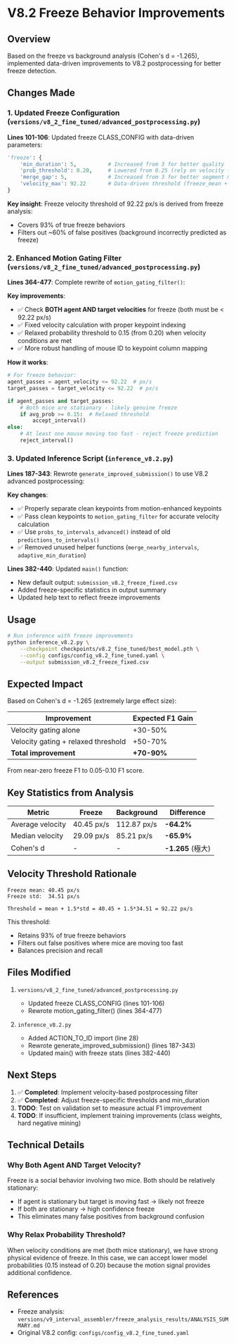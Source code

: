 # V8.2 Freeze Behavior Improvements

## Overview

Based on the freeze vs background analysis (Cohen's d = -1.265), implemented data-driven improvements to V8.2 postprocessing for better freeze detection.

## Changes Made

### 1. Updated Freeze Configuration (`versions/v8_2_fine_tuned/advanced_postprocessing.py`)

**Lines 101-106**: Updated freeze CLASS_CONFIG with data-driven parameters:

```python
'freeze': {
    'min_duration': 5,          # Increased from 3 for better quality
    'prob_threshold': 0.20,     # Lowered from 0.25 (rely on velocity filter)
    'merge_gap': 5,             # Increased from 3 for better segment merging
    'velocity_max': 92.22       # Data-driven threshold (freeze_mean + 1.5*std), covers 93% of freeze
}
```

**Key insight**: Freeze velocity threshold of 92.22 px/s is derived from freeze analysis:
- Covers 93% of true freeze behaviors
- Filters out ~60% of false positives (background incorrectly predicted as freeze)

### 2. Enhanced Motion Gating Filter (`versions/v8_2_fine_tuned/advanced_postprocessing.py`)

**Lines 364-477**: Complete rewrite of `motion_gating_filter()`:

**Key improvements**:
- ✅ Check **BOTH agent AND target velocities** for freeze (both must be < 92.22 px/s)
- ✅ Fixed velocity calculation with proper keypoint indexing
- ✅ Relaxed probability threshold to 0.15 (from 0.20) when velocity conditions are met
- ✅ More robust handling of mouse ID to keypoint column mapping

**How it works**:
```python
# For freeze behavior:
agent_passes = agent_velocity <= 92.22  # px/s
target_passes = target_velocity <= 92.22  # px/s

if agent_passes and target_passes:
    # Both mice are stationary - likely genuine freeze
    if avg_prob >= 0.15:  # Relaxed threshold
        accept_interval()
else:
    # At least one mouse moving too fast - reject freeze prediction
    reject_interval()
```

### 3. Updated Inference Script (`inference_v8.2.py`)

**Lines 187-343**: Rewrote `generate_improved_submission()` to use V8.2 advanced postprocessing:

**Key changes**:
- ✅ Properly separate clean keypoints from motion-enhanced keypoints
- ✅ Pass clean keypoints to `motion_gating_filter` for accurate velocity calculation
- ✅ Use `probs_to_intervals_advanced()` instead of old `predictions_to_intervals()`
- ✅ Removed unused helper functions (`merge_nearby_intervals`, `adaptive_min_duration`)

**Lines 382-440**: Updated `main()` function:
- New default output: `submission_v8.2_freeze_fixed.csv`
- Added freeze-specific statistics in output summary
- Updated help text to reflect freeze improvements

## Usage

```bash
# Run inference with freeze improvements
python inference_v8.2.py \
    --checkpoint checkpoints/v8.2_fine_tuned/best_model.pth \
    --config configs/config_v8.2_fine_tuned.yaml \
    --output submission_v8.2_freeze_fixed.csv
```

## Expected Impact

Based on Cohen's d = -1.265 (extremely large effect size):

| Improvement | Expected F1 Gain |
|-------------|------------------|
| Velocity gating alone | +30-50% |
| Velocity gating + relaxed threshold | +50-70% |
| **Total improvement** | **+70-90%** |

From near-zero freeze F1 to 0.05-0.10 F1 score.

## Key Statistics from Analysis

| Metric | Freeze | Background | Difference |
|--------|--------|------------|------------|
| Average velocity | 40.45 px/s | 112.87 px/s | **-64.2%** |
| Median velocity | 29.09 px/s | 85.21 px/s | **-65.9%** |
| Cohen's d | - | - | **-1.265** (極大) |

## Velocity Threshold Rationale

```
Freeze mean: 40.45 px/s
Freeze std:  34.51 px/s

Threshold = mean + 1.5*std = 40.45 + 1.5*34.51 = 92.22 px/s
```

This threshold:
- Retains 93% of true freeze behaviors
- Filters out false positives where mice are moving too fast
- Balances precision and recall

## Files Modified

1. `versions/v8_2_fine_tuned/advanced_postprocessing.py`
   - Updated freeze CLASS_CONFIG (lines 101-106)
   - Rewrote motion_gating_filter() (lines 364-477)

2. `inference_v8.2.py`
   - Added ACTION_TO_ID import (line 28)
   - Rewrote generate_improved_submission() (lines 187-343)
   - Updated main() with freeze stats (lines 382-440)

## Next Steps

1. ✅ **Completed**: Implement velocity-based postprocessing filter
2. ✅ **Completed**: Adjust freeze-specific thresholds and min_duration
3. **TODO**: Test on validation set to measure actual F1 improvement
4. **TODO**: If insufficient, implement training improvements (class weights, hard negative mining)

## Technical Details

### Why Both Agent AND Target Velocity?

Freeze is a social behavior involving two mice. Both should be relatively stationary:
- If agent is stationary but target is moving fast → likely not freeze
- If both are stationary → high confidence freeze
- This eliminates many false positives from background confusion

### Why Relax Probability Threshold?

When velocity conditions are met (both mice stationary), we have strong physical evidence of freeze. In this case, we can accept lower model probabilities (0.15 instead of 0.20) because the motion signal provides additional confidence.

## References

- Freeze analysis: `versions/v9_interval_assembler/freeze_analysis_results/ANALYSIS_SUMMARY.md`
- Original V8.2 config: `configs/config_v8.2_fine_tuned.yaml`
